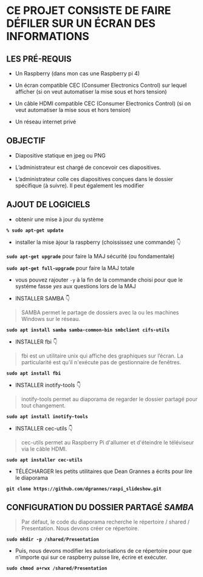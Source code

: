 # CE PROJET CONSISTE DE FAIRE DÉFILER SUR UN ÉCRAN DES INFORMATIONS  

## LES PRÉ-REQUIS 

- Un Raspberry (dans mon cas une Raspberry pi 4)

- Un écran compatible CEC (Consumer Electronics Control) sur lequel afficher (si on veut automatiser la mise sous et hors tension)

- Un câble HDMI compatible CEC (Consumer Electronics Control) (si on veut automatiser la mise sous et hors tension)

- Un réseau internet privé

## OBJECTIF

- Diapositive statique en jpeg ou PNG

- L’administrateur est chargé de concevoir ces diapositives.

- L’administrateur colle ces diapositives conçues dans le dossier spécifique (à suivre). Il peut également les modifier

## AJOUT DE LOGICIELS 

- obtenir une mise à jour du système 

**`% sudo apt-get update`**

- installer la mise àjour la raspberry (choississez une commande) :point_down:

**`sudo apt-get upgrade`** pour faire la MAJ sécurité (ou fondamentale)

**`sudo apt-get full-upgrade`** pour faire la MAJ totale

- vous pouvez rajouter `-y` à la fin de la commande choisi pour que le systéme fasse *yes* aux questions lors de la MAJ

- INSTALLER SAMBA :point_down:

> SAMBA permet le partage de dossiers avec la ou les machines Windows sur le réseau.

**`sudo apt install samba samba-common-bin smbclient cifs-utils`**

- INSTALLER fbi :point_down:

> fbi est un utilitaire unix qui affiche des graphiques sur l’écran. La particularité est qu’il n'exécute pas de gestionnaire de fenêtres.

**`sudo apt install fbi`**

- INSTALLER inotify-tools :point_down:

> inotify-tools permet au diaporama de regarder le dossier partagé pour tout changement.

**`sudo apt install inotify-tools`**

- INSTALLER cec-utils :point_down:

> cec-utils permet au Raspberry Pi d'allumer et d'éteindre le téléviseur via le câble HDMI.

**`sudo apt installer cec-utils`**

- TÉLÉCHARGER les petits utilitaires que Dean Grannes a écrits pour lire le diaporama

**`git clone https://github.com/dgrannes/raspi_slideshow.git`**

## CONFIGURATION DU DOSSIER PARTAGÉ *SAMBA* 

> Par défaut, le code du diaporama recherche le répertoire / shared / Presentation. Nous devons créer ce répertoire.

**`sudo mkdir -p /shared/Presentation`**

- Puis, nous devons modifier les autorisations de ce répertoire pour que n'importe qui sur ce raspberry puisse lire, écrire et exécuter.

**`sudo chmod a+rwx /shared/Presentation`**






